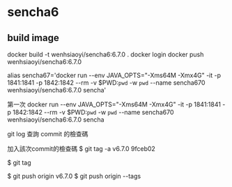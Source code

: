 # sencha6

## build image
docker build -t wenhsiaoyi/sencha6:6.7.0 .
docker login
docker push wenhsiaoyi/sencha6:6.7.0




alias sencha67='docker run --env JAVA_OPTS="-Xms64M -Xmx4G" -it  -p 1841:1841 -p 1842:1842 --rm -v $PWD:`pwd` -w `pwd` --name sencha670 wenhsiaoyi/sencha6:6.7.0 sencha'


第一次
docker run --env JAVA_OPTS="-Xms64M -Xmx4G" -it  -p 1841:1841 -p 1842:1842 --rm -v $PWD:`pwd` -w `pwd` --name sencha670 wenhsiaoyi/sencha6:6.7.0 sencha
 


git log 查詢 commit 的檢查碼

加入該次commit的檢查碼
$ git tag -a v6.7.0 9fceb02

$ git tag




$ git push origin v6.7.0
$ git push origin --tags


